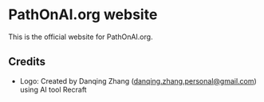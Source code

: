 # PathOnAI.org website

This is the official website for PathOnAI.org.

## Credits

- Logo: Created by Danqing Zhang (danqing.zhang.personal@gmail.com) using AI tool Recraft